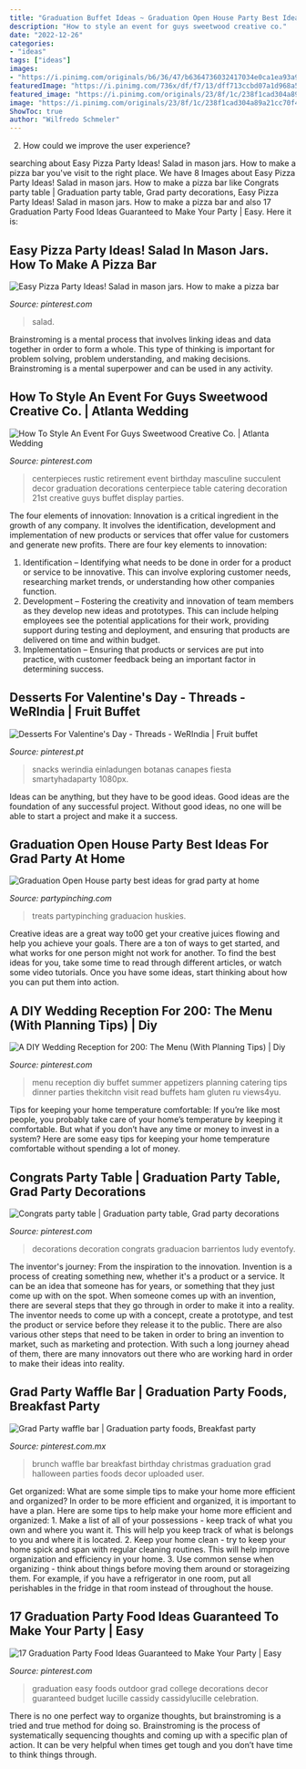 ```yaml
---
title: "Graduation Buffet Ideas ~ Graduation Open House Party Best Ideas For Grad Party At Home"
description: "How to style an event for guys sweetwood creative co."
date: "2022-12-26"
categories:
- "ideas"
tags: ["ideas"]
images:
- "https://i.pinimg.com/originals/b6/36/47/b6364736032417034e0ca1ea93a937ff.jpg"
featuredImage: "https://i.pinimg.com/736x/df/f7/13/dff713ccbd07a1d968a5580e5eea10aa.jpg"
featured_image: "https://i.pinimg.com/originals/23/8f/1c/238f1cad304a89a21cc70f42f767b7f5.jpg"
image: "https://i.pinimg.com/originals/23/8f/1c/238f1cad304a89a21cc70f42f767b7f5.jpg"
ShowToc: true
author: "Wilfredo Schmeler"
---
```



2. How could we improve the user experience?

	

		
searching about Easy Pizza Party Ideas! Salad in mason jars. How to make a pizza bar you've visit to the right place. We have 8 Images about Easy Pizza Party Ideas! Salad in mason jars. How to make a pizza bar like Congrats party table | Graduation party table, Grad party decorations, Easy Pizza Party Ideas! Salad in mason jars. How to make a pizza bar and also 17 Graduation Party Food Ideas Guaranteed to Make Your Party | Easy. Here it is:
		
    
## Easy Pizza Party Ideas! Salad In Mason Jars. How To Make A Pizza Bar

<img loading=lazy src="https://i.pinimg.com/originals/9f/54/fd/9f54fdf8aa833f2a8ee428087caa267e.jpg" onerror="this.onerror=null;this.src='https://tse1.mm.bing.net/th?id=OIP.8xsSZsIJJZCVdv-tBrfVYAHaKX&amp;pid=15.1';" alt="Easy Pizza Party Ideas! Salad in mason jars. How to make a pizza bar">

_Source: pinterest.com_

>salad. 

	

Brainstroming is a mental process that involves linking ideas and data together in order to form a whole. This type of thinking is important for problem solving, problem understanding, and making decisions. Brainstroming is a mental superpower and can be used in any activity.

    
## How To Style An Event For Guys Sweetwood Creative Co. | Atlanta Wedding

<img loading=lazy src="https://i.pinimg.com/originals/66/f9/e5/66f9e5eb973f944f74df8c4dc1abb748.jpg" onerror="this.onerror=null;this.src='https://tse3.mm.bing.net/th?id=OIP.pKJJMGMecVjv_rMtSbWBnQHaNK&amp;pid=15.1';" alt="How To Style An Event For Guys Sweetwood Creative Co. | Atlanta Wedding">

_Source: pinterest.com_

>centerpieces rustic retirement event birthday masculine succulent decor graduation decorations centerpiece table catering decoration 21st creative guys buffet display parties. 

	

The four elements of innovation:
Innovation is a critical ingredient in the growth of any company. It involves the identification, development and implementation of new products or services that offer value for customers and generate new profits.
There are four key elements to innovation:
1) Identification – Identifying what needs to be done in order for a product or service to be innovative. This can involve exploring customer needs, researching market trends, or understanding how other companies function.
2) Development – Fostering the creativity and innovation of team members as they develop new ideas and prototypes. This can include helping employees see the potential applications for their work, providing support during testing and deployment, and ensuring that products are delivered on time and within budget. 
3) Implementation – Ensuring that products or services are put into practice, with customer feedback being an important factor in determining success.

    
## Desserts For Valentine&#039;s Day - Threads - WeRIndia | Fruit Buffet

<img loading=lazy src="https://i.pinimg.com/originals/b6/36/47/b6364736032417034e0ca1ea93a937ff.jpg" onerror="this.onerror=null;this.src='https://tse4.mm.bing.net/th?id=OIP.UQ3WGHCOC1WQ0H8RreQ_IAHaJ3&amp;pid=15.1';" alt="Desserts For Valentine&#039;s Day - Threads - WeRIndia | Fruit buffet">

_Source: pinterest.pt_

>snacks werindia einladungen botanas canapes fiesta smartyhadaparty 1080px. 

	

Ideas can be anything, but they have to be good ideas. Good ideas are the foundation of any successful project. Without good ideas, no one will be able to start a project and make it a success.

    
## Graduation Open House Party Best Ideas For Grad Party At Home

<img loading=lazy src="http://www.partypinching.com/s/cc_images/teaserbox_4099202154.jpg?t=1467085065" onerror="this.onerror=null;this.src='https://tse4.mm.bing.net/th?id=OIP.Rxsu4h1Ztn4iJTAYw6vbbAHaFk&amp;pid=15.1';" alt="Graduation Open House party best ideas for grad party at home">

_Source: partypinching.com_

>treats partypinching graduacion huskies. 

	

Creative ideas are a great way to00 get your creative juices flowing and help you achieve your goals. There are a ton of ways to get started, and what works for one person might not work for another. To find the best ideas for you, take some time to read through different articles, or watch some video tutorials. Once you have some ideas, start thinking about how you can put them into action.

    
## A DIY Wedding Reception For 200: The Menu (With Planning Tips) | Diy

<img loading=lazy src="https://i.pinimg.com/736x/eb/56/c6/eb56c6541da2144b5df1edbb235ea444.jpg" onerror="this.onerror=null;this.src='https://tse2.mm.bing.net/th?id=OIP.ITRevN91zChxAkgpITr-BwHaO0&amp;pid=15.1';" alt="A DIY Wedding Reception for 200: The Menu (With Planning Tips) | Diy">

_Source: pinterest.com_

>menu reception diy buffet summer appetizers planning catering tips dinner parties thekitchn visit read buffets ham gluten ru views4yu. 

	

Tips for keeping your home temperature comfortable:
If you’re like most people, you probably take care of your home’s temperature by keeping it comfortable. But what if you don’t have any time or money to invest in a system? Here are some easy tips for keeping your home temperature comfortable without spending a lot of money.

    
## Congrats Party Table | Graduation Party Table, Grad Party Decorations

<img loading=lazy src="https://i.pinimg.com/originals/ea/42/1e/ea421e74ded407cf3fd48c50a1d53c28.jpg" onerror="this.onerror=null;this.src='https://tse4.mm.bing.net/th?id=OIP.BqVYfWevg0YIGWgpMWbzGAHaJ4&amp;pid=15.1';" alt="Congrats party table | Graduation party table, Grad party decorations">

_Source: pinterest.com_

>decorations decoration congrats graduacion barrientos ludy eventofy. 

	

The inventor's journey: From the inspiration to the innovation.
Invention is a process of creating something new, whether it's a product or a service. It can be an idea that someone has for years, or something that they just come up with on the spot. When someone comes up with an invention, there are several steps that they go through in order to make it into a reality. The inventor needs to come up with a concept, create a prototype, and test the product or service before they release it to the public. There are also various other steps that need to be taken in order to bring an invention to market, such as marketing and protection. With such a long journey ahead of them, there are many innovators out there who are working hard in order to make their ideas into reality.

    
## Grad Party Waffle Bar | Graduation Party Foods, Breakfast Party

<img loading=lazy src="https://i.pinimg.com/originals/23/8f/1c/238f1cad304a89a21cc70f42f767b7f5.jpg" onerror="this.onerror=null;this.src='https://tse1.mm.bing.net/th?id=OIP.InP6jzsBmu6bsBgOaJOVkQHaJ4&amp;pid=15.1';" alt="Grad Party waffle bar | Graduation party foods, Breakfast party">

_Source: pinterest.com.mx_

>brunch waffle bar breakfast birthday christmas graduation grad halloween parties foods decor uploaded user. 

	

Get organized: What are some simple tips to make your home more efficient and organized?
In order to be more efficient and organized, it is important to have a plan. Here are some tips to help make your home more efficient and organized: 1. Make a list of all of your possessions - keep track of what you own and where you want it. This will help you keep track of what is belongs to you and where it is located. 
2. Keep your home clean - try to keep your home spick and span with regular cleaning routines. This will help improve organization and efficiency in your home. 3. Use common sense when organizing - think about things before moving them around or storageizing them. For example, if you have a refrigerator in one room, put all perishables in the fridge in that room instead of throughout the house. 
    
## 17 Graduation Party Food Ideas Guaranteed To Make Your Party | Easy

<img loading=lazy src="https://i.pinimg.com/736x/df/f7/13/dff713ccbd07a1d968a5580e5eea10aa.jpg" onerror="this.onerror=null;this.src='https://tse4.mm.bing.net/th?id=OIP.SivJhjhFXXdn34baegAkDgHaLH&amp;pid=15.1';" alt="17 Graduation Party Food Ideas Guaranteed to Make Your Party | Easy">

_Source: pinterest.com_

>graduation easy foods outdoor grad college decorations decor guaranteed budget lucille cassidy cassidylucille celebration. 

	

There is no one perfect way to organize thoughts, but brainstroming is a tried and true method for doing so. Brainstroming is the process of systematically sequencing thoughts and coming up with a specific plan of action. It can be very helpful when times get tough and you don’t have time to think things through.

